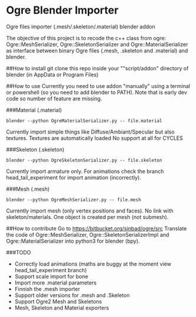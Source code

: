 # Ogre Blender Importer
Ogre files importer (.mesh/.skeleton/.material) blender addon

The objective of this project is to recode the c++ class from ogre:
Ogre::MeshSerializer, Ogre::SkeletonSerializer and Ogre::MaterialSerializer
as interface between binary Ogre files (.mesh, .skeleton and .material) and
blender.

##How to install
git clone this repo inside your ""script/addon" directory of blender (in AppData or Program Files)

##How to use
Currently you need to use addon "manually" using a terminal or powershell (so you need to add blender to PATH).
Note that is early dev code so number of feature are missing.


###Material (.material)
```
blender --python OgreMaterialSerializer.py -- file.material
```
Currently import simple things like Diffuse/Ambiant/Specular but also textures.
Textures are automatically loaded
No support at all for CYCLES

###Skeleton (.skeleton)
```
blender --python OgreSkeletonSerializer.py -- file.skeleton
```
Currently import armature only. For animations check the branch head_tail_experiment
for import animation (incorrectly).

###Mesh (.mesh)
```
blender --python OgreMeshSerializer.py -- file.mesh
```
Currently import mesh (only vertex positions and faces). No link with skeleton/materials.
One object is created per mesh (not submesh).


##How to contribute
Go to https://bitbucket.org/sinbad/ogre/src
Translate the code of Ogre::MeshSerializer, Ogre::SkeletonSerializerImpl and
Ogre::MaterialSerializer into python3 for blender (bpy).


###TODO
 * Correctly load animations (maths are buggy at the moment view head_tail_experiment branch)
 * Support scale import for bone
 * Import more .material parameters
 * Finnish the .mesh importer
 * Support older versions for .mesh and .Skeleton
 * Support Ogre2 Mesh and Skeletons
 * Mesh, Skeleton and Material exporters
